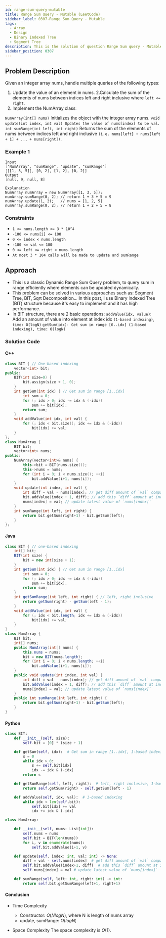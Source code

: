 ```yaml
---
id: range-sum-query-mutable
title: Range Sum Query - Mutable (LeetCode)
sidebar_label: 0307-Range Sum Query - Mutable
tags:
  - Array
  - Design
  - Binary Indexed Tree
  - Segment Tree
description: This is the solution of question Range Sum query - Mutable on leetcode
sidebar_position: 0307
---
```


## Problem Description

Given an integer array nums, handle multiple queries of the following types:

1. Update the value of an element in nums.
2.Calculate the sum of the elements of nums between indices left and right inclusive where `left <= right`.
3. Implement the NumArray class:

`NumArray(int[] nums)` Initializes the object with the integer array nums.
`void update(int index, int val) Updates the value of nums[index] to be val`.
`int sumRange(int left, int right)` Returns the sum of the elements of nums between indices left and right inclusive `(i.e. nums[left] + nums[left + 1] + ... + nums[right])`.

### Example 1
```
Input
["NumArray", "sumRange", "update", "sumRange"]
[[[1, 3, 5]], [0, 2], [1, 2], [0, 2]]
Output
[null, 9, null, 8]

Explanation
NumArray numArray = new NumArray([1, 3, 5]);
numArray.sumRange(0, 2); // return 1 + 3 + 5 = 9
numArray.update(1, 2);   // nums = [1, 2, 5]
numArray.sumRange(0, 2); // return 1 + 2 + 5 = 8

```

### Constraints

- `1 <= nums.length <= 3 * 10^4`
- `-100 <= nums[i] <= 100`
- `0 <= index < nums.length`
- `-100 <= val <= 100`
- `0 <= left <= right < nums.length`
- `At most 3 * 104 calls will be made to update and sumRange`

## Approach

- This is a classic Dynamic Range Sum Query problem, to query sum in range efficiently where 
  elements can be updated dynamically.
- This problem can be solved in various approaches such as: Segment Tree, BIT, Sqrt Decomposition...
  In this post, I use Binary Indexed Tree (BIT) structure because it's easy to implement and it has high performance.
- In BIT structure, there are 2 basic operations:
  `addValue(idx, value)`: Add an amount of value into element at index idx `(1-based indexing)`, `time: O(logN)`
`getSum(idx): Get sum in range [0..idx] (1-based indexing), time: O(logN)`

### Solution Code

#### C++

```c++
class BIT { // One-based indexing
    vector<int> bit;
public:
    BIT(int size=0) {
        bit.assign(size + 1, 0);
    }
    int getSum(int idx) { // Get sum in range [1..idx]
        int sum = 0;
        for (; idx > 0; idx -= idx & (-idx))
            sum += bit[idx];
        return sum;
    }
    void addValue(int idx, int val) {
        for (; idx < bit.size(); idx += idx & (-idx))
            bit[idx] += val;
    }
};
class NumArray {
    BIT bit;
    vector<int> nums;
public:
    NumArray(vector<int>& nums) {
        this->bit = BIT(nums.size());
        this->nums = nums;
        for (int i = 0; i < nums.size(); ++i)
            bit.addValue(i+1, nums[i]);
    }
    void update(int index, int val) {
        int diff = val - nums[index]; // get diff amount of `val` compared to current value
        bit.addValue(index + 1, diff); // add this `diff` amount at index `index+1` of BIT, plus 1 because in BIT it's 1-based indexing
        nums[index] = val; // update latest value of `nums[index]`
    }
    int sumRange(int left, int right) {
        return bit.getSum(right+1) - bit.getSum(left);
    }
};
```

#### Java
```java
class BIT { // one-based indexing
    int[] bit;
    BIT(int size) {
        bit = new int[size + 1];
    }
    int getSum(int idx) { // Get sum in range [1..idx]
        int sum = 0;
        for (; idx > 0; idx -= idx & (-idx))
            sum += bit[idx];
        return sum;
    }
    int getSumRange(int left, int right) { // left, right inclusive
        return getSum(right) - getSum(left - 1);
    }
    void addValue(int idx, int val) { 
        for (; idx < bit.length; idx += idx & (-idx))
            bit[idx] += val;
    }
}
class NumArray {
    BIT bit;
    int[] nums;
    public NumArray(int[] nums) {
        this.nums = nums;
        bit = new BIT(nums.length);
        for (int i = 0; i < nums.length; ++i)
            bit.addValue(i+1, nums[i]);
    }
    public void update(int index, int val) {
        int diff = val - nums[index]; // get diff amount of `val` compared to current value
        bit.addValue(index + 1, diff); // add this `diff` amount at index `index+1` of BIT, plus 1 because in BIT it's 1-based indexing
        nums[index] = val; // update latest value of `nums[index]`
    }
    public int sumRange(int left, int right) {
        return bit.getSum(right+1) - bit.getSum(left);
    }
}
```

#### Python
```python
class BIT:
    def __init__(self, size):
        self.bit = [0] * (size + 1)

    def getSum(self, idx):  # Get sum in range [1..idx], 1-based indexing
        s = 0
        while idx > 0:
            s += self.bit[idx]
            idx -= idx & (-idx)
        return s

    def getSumRange(self, left, right):  # left, right inclusive, 1-based indexing
        return self.getSum(right) - self.getSum(left - 1)

    def addValue(self, idx, val):  # 1-based indexing
        while idx < len(self.bit):
            self.bit[idx] += val
            idx += idx & (-idx)

class NumArray:

    def __init__(self, nums: List[int]):
        self.nums = nums
        self.bit = BIT(len(nums))
        for i, v in enumerate(nums):
            self.bit.addValue(i+1, v)

    def update(self, index: int, val: int) -> None:
        diff = val - self.nums[index]  # get diff amount of `val` compared to current value
        self.bit.addValue(index+1, diff)  # add this `diff` amount at index `index+1` of BIT, plus 1 because in BIT it's 1-based indexing
        self.nums[index] = val # update latest value of `nums[index]`

    def sumRange(self, left: int, right: int) -> int:
        return self.bit.getSumRange(left+1, right+1)
```

#### Conclusion
- Time Complexity
   - Constructor: $O(NlogN)$, where N is length of nums array
   - update, sumRange: $O(logN)$

- Space Complexity
The space complexity is $O(1)$.